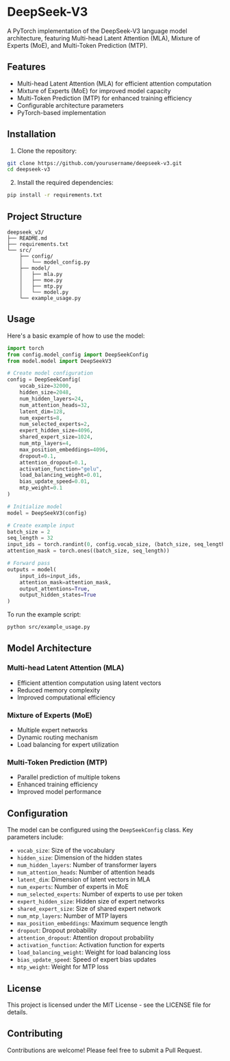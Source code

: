 # DeepSeek-V3

A PyTorch implementation of the DeepSeek-V3 language model architecture, featuring Multi-head Latent Attention (MLA), Mixture of Experts (MoE), and Multi-Token Prediction (MTP).

## Features

- Multi-head Latent Attention (MLA) for efficient attention computation
- Mixture of Experts (MoE) for improved model capacity
- Multi-Token Prediction (MTP) for enhanced training efficiency
- Configurable architecture parameters
- PyTorch-based implementation

## Installation

1. Clone the repository:
```bash
git clone https://github.com/yourusername/deepseek-v3.git
cd deepseek-v3
```

2. Install the required dependencies:
```bash
pip install -r requirements.txt
```

## Project Structure

```
deepseek_v3/
├── README.md
├── requirements.txt
└── src/
    ├── config/
    │   └── model_config.py
    ├── model/
    │   ├── mla.py
    │   ├── moe.py
    │   ├── mtp.py
    │   └── model.py
    └── example_usage.py
```

## Usage

Here's a basic example of how to use the model:

```python
import torch
from config.model_config import DeepSeekConfig
from model.model import DeepSeekV3

# Create model configuration
config = DeepSeekConfig(
    vocab_size=32000,
    hidden_size=2048,
    num_hidden_layers=24,
    num_attention_heads=32,
    latent_dim=128,
    num_experts=8,
    num_selected_experts=2,
    expert_hidden_size=4096,
    shared_expert_size=1024,
    num_mtp_layers=4,
    max_position_embeddings=4096,
    dropout=0.1,
    attention_dropout=0.1,
    activation_function="gelu",
    load_balancing_weight=0.01,
    bias_update_speed=0.01,
    mtp_weight=0.1
)

# Initialize model
model = DeepSeekV3(config)

# Create example input
batch_size = 2
seq_length = 32
input_ids = torch.randint(0, config.vocab_size, (batch_size, seq_length))
attention_mask = torch.ones((batch_size, seq_length))

# Forward pass
outputs = model(
    input_ids=input_ids,
    attention_mask=attention_mask,
    output_attentions=True,
    output_hidden_states=True
)
```

To run the example script:
```bash
python src/example_usage.py
```

## Model Architecture

### Multi-head Latent Attention (MLA)
- Efficient attention computation using latent vectors
- Reduced memory complexity
- Improved computational efficiency

### Mixture of Experts (MoE)
- Multiple expert networks
- Dynamic routing mechanism
- Load balancing for expert utilization

### Multi-Token Prediction (MTP)
- Parallel prediction of multiple tokens
- Enhanced training efficiency
- Improved model performance

## Configuration

The model can be configured using the `DeepSeekConfig` class. Key parameters include:

- `vocab_size`: Size of the vocabulary
- `hidden_size`: Dimension of the hidden states
- `num_hidden_layers`: Number of transformer layers
- `num_attention_heads`: Number of attention heads
- `latent_dim`: Dimension of latent vectors in MLA
- `num_experts`: Number of experts in MoE
- `num_selected_experts`: Number of experts to use per token
- `expert_hidden_size`: Hidden size of expert networks
- `shared_expert_size`: Size of shared expert network
- `num_mtp_layers`: Number of MTP layers
- `max_position_embeddings`: Maximum sequence length
- `dropout`: Dropout probability
- `attention_dropout`: Attention dropout probability
- `activation_function`: Activation function for experts
- `load_balancing_weight`: Weight for load balancing loss
- `bias_update_speed`: Speed of expert bias updates
- `mtp_weight`: Weight for MTP loss

## License

This project is licensed under the MIT License - see the LICENSE file for details.

## Contributing

Contributions are welcome! Please feel free to submit a Pull Request. 